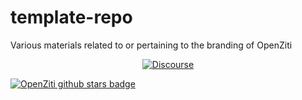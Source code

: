 # template-repo
Various materials related to or pertaining to the branding of OpenZiti

<p align="center">
  
  <a href="https://openziti.discourse.group/">
    <img src="https://img.shields.io/discourse/users?server=https%3A%2F%2Fopenziti.discourse.group" alt="Discourse">
  </a>
  
[![OpenZiti github stars badge](https://img.shields.io/github/stars/openziti/ziti?style=flat)](https://github.com/openziti/ziti/stargazers)
  
</p>


